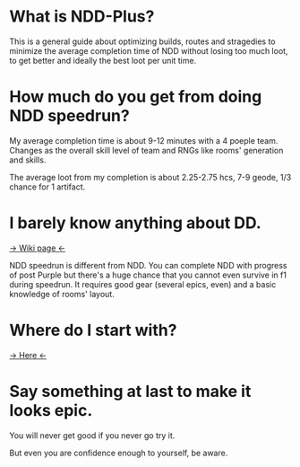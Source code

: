 # What is NDD-Plus?
This is a general guide about optimizing builds, routes and stragedies to minimize the average completion time of NDD without losing too much loot, to get better and ideally the best loot per unit time.

# How much do you get from doing NDD speedrun?
My average completion time is about 9-12 minutes with a 4 poeple team. Changes as the overall skill level of team and RNGs like rooms' generation and skills.

The average loot from my completion is about 2.25-2.75 hcs, 7-9 geode, 1/3 chance for 1 artifact.

# I barely know anything about DD.
[-> Wiki page <-](https://monumenta.wiki.gg/wiki/Darkest_Depths)

NDD speedrun is different from NDD. You can complete NDD with progress of post Purple but there's a huge chance that you cannot even survive in f1 during speedrun. It requires good gear (several epics, even) and a basic knowledge of rooms' layout.

# Where do I start with?
[-> Here <-](https://github.com/HuiyingZz/NDDPlus/wiki/Homepage)

# Say something at last to make it looks epic.
You will never get good if you never go try it.

But even you are confidence enough to yourself, be aware.
